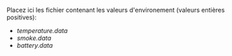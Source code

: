 Placez ici les fichier contenant les valeurs d'environement (valeurs entières positives):
- _temperature.data_
- _smoke.data_
- _battery.data_